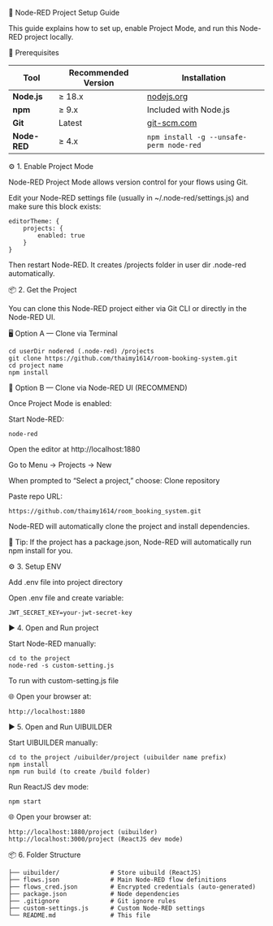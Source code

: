 🧠 Node-RED Project Setup Guide

This guide explains how to set up, enable Project Mode, and run this Node-RED project locally.

🚀 Prerequisites

| Tool         | Recommended Version | Installation                            |
| ------------ | ------------------- | --------------------------------------- |
| **Node.js**  | ≥ 18.x              | [nodejs.org](https://nodejs.org)        |
| **npm**      | ≥ 9.x               | Included with Node.js                   |
| **Git**      | Latest              | [git-scm.com](https://git-scm.com)      |
| **Node-RED** | ≥ 4.x               | `npm install -g --unsafe-perm node-red` |

⚙️ 1. Enable Project Mode

Node-RED Project Mode allows version control for your flows using Git.

Edit your Node-RED settings file (usually in ~/.node-red/settings.js) and make sure this block exists:

    editorTheme: {
        projects: {
            enabled: true
        }
    }

Then restart Node-RED. It creates /projects folder in user dir .node-red automatically.

📦 2. Get the Project

You can clone this Node-RED project either via Git CLI or directly in the Node-RED UI.

🖥️ Option A — Clone via Terminal

    cd userDir nodered (.node-red) /projects
    git clone https://github.com/thaimy1614/room-booking-system.git
    cd project name
    npm install

🧠 Option B — Clone via Node-RED UI (RECOMMEND)

Once Project Mode is enabled:

Start Node-RED: 
    
    node-red


Open the editor at http://localhost:1880

Go to Menu -> Projects -> New

When prompted to “Select a project,” choose: Clone repository

Paste repo URL:

    https://github.com/thaimy1614/room_booking_system.git

Node-RED will automatically clone the project and install dependencies.

💬 Tip: If the project has a package.json, Node-RED will automatically run npm install for you.

⚙️ 3. Setup ENV

Add .env file into project directory

Open .env file and create variable:

    JWT_SECRET_KEY=your-jwt-secret-key

▶️ 4. Open and Run project

Start Node-RED manually:

    cd to the project
    node-red -s custom-setting.js 

To run with custom-setting.js file

🌐 Open your browser at: 

    http://localhost:1880

▶️ 5. Open and Run UIBUILDER

Start UIBUILDER manually:

    cd to the project /uibuilder/project (uibuilder name prefix)
    npm install
    npm run build (to create /build folder)

Run ReactJS dev mode:

    npm start

🌐 Open your browser at: 
    
    http://localhost:1880/project (uibuilder)
    http://localhost:3000/project (ReactJS dev mode)

📦 6. Folder Structure

    ├── uibuilder/              # Store uibuild (ReactJS)
    ├── flows.json              # Main Node-RED flow definitions
    ├── flows_cred.json         # Encrypted credentials (auto-generated)
    ├── package.json            # Node dependencies
    ├── .gitignore              # Git ignore rules
    ├── custom-settings.js      # Custom Node-RED settings
    └── README.md               # This file
